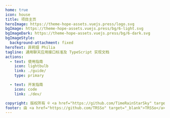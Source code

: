 ```yaml
---
home: true
icon: house
title: 项目主页
heroImage: https://theme-hope-assets.vuejs.press/logo.svg
bgImage: https://theme-hope-assets.vuejs.press/bg/6-light.svg
bgImageDark: https://theme-hope-assets.vuejs.press/bg/6-dark.svg
bgImageStyle:
  background-attachment: fixed
heroText: 菲莉娅 Philia
tagline: 通用聊天应用接口标准及 TypeScript 实现文档
actions:
  - text: 使用指南
    icon: lightbulb
    link: ./guide/
    type: primary

  - text: 开发指南
    icon: code
    link: ./dev/

copyright: 版权所有 © <a href="https://github.com/TimeRainStarSky" target="_blank">TimeRainStarSky</a> 2025-至今
footer: 由 <a href="https://github.com/TRSSo" target="_blank">TRSSo</a> 开发 | LGPL-3.0 协议
---
```

